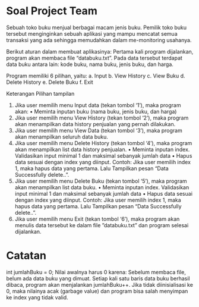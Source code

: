 # Soal Project Team

Sebuah toko buku menjual berbagai macam jenis buku. Pemilik toko buku tersebut menginginkan sebuah aplikasi yang mampu mencatat semua transaksi yang ada sehingga memudahkan dalam me-monitoring usahanya.

Berikut aturan dalam membuat aplikasinya:
Pertama kali program dijalankan, program akan membaca file “databuku.txt”. Pada data tersebut terdapat data buku antara lain: kode buku, nama buku, jenis buku, dan harga.

Program memiliki 6 pilihan, yaitu:
a. Input
b. View History
c. View Buku
d. Delete History
e. Delete Buku
f. Exit

Keterangan Pilihan tampilan

1. Jika user memilih menu Input data (tekan tombol ‘1’), maka program akan:
   • Meminta inputan buku (nama buku, jenis buku, dan harga)
2. Jika user memilih menu View History (tekan tombol ‘2’), maka program akan menampilkan data history penjualan yang pernah dilakukan.
3. Jika user memilih menu View Data (tekan tombol ‘3’), maka program akan menampilkan seluruh data buku.
4. Jika user memilih menu Delete History (tekan tombol ‘4’), maka program akan menampilkan list data history penjualan.
   • Meminta inputan index. Validasikan input minimal 1 dan maksimal sebanyak jumlah data
   • Hapus data sesuai dengan index yang diinput. Contoh: Jika user memilih index 1, maka hapus data yang pertama. Lalu Tampilkan pesan “Data Successfully delete..”.
5. Jika user memilih menu Delete Buku (tekan tombol ‘5’), maka program akan menampilkan list data buku.
   • Meminta inputan index. Validasikan input minimal 1 dan maksimal sebanyak jumlah data
   • Hapus data sesuai dengan index yang diinput. Contoh: Jika user memilih index 1, maka hapus data yang pertama. Lalu Tampilkan pesan “Data Successfully delete..”.
6. Jika user memilih menu Exit (tekan tombol ‘6’), maka program akan menulis data tersebut ke dalam file ”databuku.txt” dan program selesai dijalankan.

# Catatan

int jumlahBuku = 0;
Nilai awalnya harus 0 karena:
Sebelum membaca file, belum ada data buku yang dimuat.
Setiap kali satu baris data buku berhasil dibaca, program akan menjalankan jumlahBuku++.
Jika tidak diinisialisasi ke 0, maka nilainya acak (garbage value) dan program bisa salah menyimpan ke index yang tidak valid.
